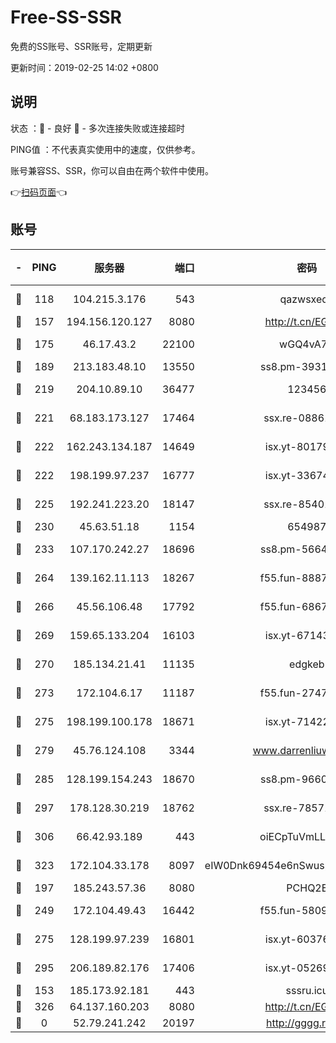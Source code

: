 # Free-SS-SSR

免费的SS账号、SSR账号，定期更新

更新时间：2019-02-25 14:02 +0800

## 说明

状态     ：🙂 - 良好 🙁 - 多次连接失败或连接超时

PING值   ：不代表真实使用中的速度，仅供参考。

账号兼容SS、SSR，你可以自由在两个软件中使用。

👉[扫码页面](https://liesauer.github.io/free-ss-ssr.github.io/)👈

## 账号

|-|PING|服务器|端口|密码|加密方式|区域|
|:----:|:----:|:-----:|-----:|:----:|:----:|:----:|
|🙂|118|104.215.3.176|543|qazwsxedc|aes-256-gcm|JP|
|🙂|157|194.156.120.127|8080|http://t.cn/EGJIyrl|rc4-md5|RU|
|🙂|175|46.17.43.2|22100|wGQ4vA7D|aes-256-gcm|RU|
|🙂|189|213.183.48.10|13550|ss8.pm-39311595|rc4-md5|RU|
|🙂|219|204.10.89.10|36477|123456|aes-256-cfb|US|
|🙂|221|68.183.173.127|17464|ssx.re-08861248|aes-256-cfb|US|
|🙂|222|162.243.134.187|14649|isx.yt-80179113|aes-256-cfb|US|
|🙂|222|198.199.97.237|16777|isx.yt-33674118|aes-256-cfb|US|
|🙂|225|192.241.223.20|18147|ssx.re-85401469|aes-256-cfb|US|
|🙂|230|45.63.51.18|1154|654987|chacha20|US|
|🙂|233|107.170.242.27|18696|ss8.pm-56642148|aes-256-cfb|US|
|🙂|264|139.162.11.113|18267|f55.fun-88872573|aes-256-cfb|SG|
|🙂|266|45.56.106.48|17792|f55.fun-68673895|aes-256-cfb|US|
|🙂|269|159.65.133.204|16103|isx.yt-67143205|aes-256-cfb|SG|
|🙂|270|185.134.21.41|11135|edgkeb|aes-256-cfb|GB|
|🙂|273|172.104.6.17|11187|f55.fun-27472862|aes-256-cfb|US|
|🙂|275|198.199.100.178|18671|isx.yt-71422331|aes-256-cfb|US|
|🙂|279|45.76.124.108|3344|www.darrenliuwei.com|aes-256-cfb|AU|
|🙂|285|128.199.154.243|18670|ss8.pm-96603281|aes-256-cfb|SG|
|🙂|297|178.128.30.219|18762|ssx.re-78571634|aes-256-cfb|SG|
|🙂|306|66.42.93.189|443|oiECpTuVmLLxk4Ts|aes-256-cfb|US|
|🙂|323|172.104.33.178|8097|eIW0Dnk69454e6nSwuspv9DmS201tQ0D|aes-256-cfb|SG|
|🙂|197|185.243.57.36|8080|PCHQ2E|rc4-md5|US|
|🙂|249|172.104.49.43|16442|f55.fun-58099071|aes-256-cfb|SG|
|🙂|275|128.199.97.239|16801|isx.yt-60376368|aes-256-cfb|SG|
|🙂|295|206.189.82.176|17406|isx.yt-05269215|aes-256-cfb|SG|
|🙁|153|185.173.92.181|443|sssru.icu|rc4-md5|RU|
|🙁|326|64.137.160.203|8080|http://t.cn/EGJIyrl|rc4-md5|CA|
|🙁|0|52.79.241.242|20197|http://gggg.rocks|chacha20|KR|

